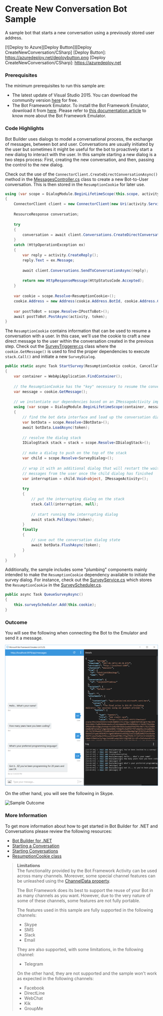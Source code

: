 # Create New Conversation Bot Sample

A sample bot that starts a new conversation using a previously stored user address.

[![Deploy to Azure][Deploy Button]][Deploy CreateNewConversation/CSharp]
[Deploy Button]: https://azuredeploy.net/deploybutton.png
[Deploy CreateNewConversation/CSharp]: https://azuredeploy.net

### Prerequisites

The minimum prerequisites to run this sample are:
* The latest update of Visual Studio 2015. You can download the community version [here](http://www.visualstudio.com) for free.
* The Bot Framework Emulator. To install the Bot Framework Emulator, download it from [here](https://emulator.botframework.com/). Please refer to [this documentation article](https://github.com/microsoft/botframework-emulator/wiki/Getting-Started) to know more about the Bot Framework Emulator.

### Code Highlights

Bot Builder uses dialogs to model a conversational process, the exchange of messages, between bot and user. Conversations are usually initiated by the user but sometimes it might be useful for the bot to proactively start a new dialog to interact with the user.
In this sample starting a new dialog is a two steps process: First, creating the new conversation, and then, passing the control to the new dialog.

Check out the use of the `ConnectorClient.CreateDirectConversationAsync()` method in the [MessagesController.cs](Controllers/MessagesController.cs#L34-L59) class to create a new Bot-to-User conversation. This is then stored in the `ResumptionCookie` for later use.

````C#
using (var scope = DialogModule.BeginLifetimeScope(this.scope, activity))
{
    ConnectorClient client = new ConnectorClient(new Uri(activity.ServiceUrl));

    ResourceResponse conversation;

    try
    {
        conversation = await client.Conversations.CreateDirectConversationAsync(activity.Recipient, activity.From);
    }
    catch (HttpOperationException ex)
    {
        var reply = activity.CreateReply();
        reply.Text = ex.Message;

        await client.Conversations.SendToConversationAsync(reply);

        return new HttpResponseMessage(HttpStatusCode.Accepted);
    }

    var cookie = scope.Resolve<ResumptionCookie>();
    cookie.Address = new Address(cookie.Address.BotId, cookie.Address.ChannelId, cookie.Address.UserId, conversation.Id, cookie.Address.ServiceUrl);

    var postToBot = scope.Resolve<IPostToBot>();
    await postToBot.PostAsync(activity, token);
}
````

The `ResumptionCookie` contains information that can be used to resume a conversation with a user. In this case, we'll use the cookie to craft a new direct message to the user within the conversation created in the previous step.
Check out the [SurveyTriggerer.cs](SurveyTriggerer.cs#L13-L51) class where the `cookie.GetMessage()` is used to find the proper dependencies to execute `stack.Call()` and initiate a new `SurveyDialog`.

````C#
public static async Task StartSurvey(ResumptionCookie cookie, CancellationToken token)
{
    var container = WebApiApplication.FindContainer();

    // the ResumptionCookie has the "key" necessary to resume the conversation
    var message = cookie.GetMessage();

    // we instantiate our dependencies based on an IMessageActivity implementation
    using (var scope = DialogModule.BeginLifetimeScope(container, message))
    {
        // find the bot data interface and load up the conversation dialog state
        var botData = scope.Resolve<IBotData>();
        await botData.LoadAsync(token);

        // resolve the dialog stack
        IDialogStack stack = stack = scope.Resolve<IDialogStack>();

        // make a dialog to push on the top of the stack
        var child = scope.Resolve<SurveyDialog>();

        // wrap it with an additional dialog that will restart the wait for
        // messages from the user once the child dialog has finished
        var interruption = child.Void<object, IMessageActivity>();

        try
        {
            // put the interrupting dialog on the stack
            stack.Call(interruption, null);

            // start running the interrupting dialog
            await stack.PollAsync(token);
        }
        finally
        {
            // save out the conversation dialog state
            await botData.FlushAsync(token);
        }
    }
}
````

Additionally, the sample includes some "plumbing" components mainly intended to make the `ResumptionCookie` dependency available to initiate the survey dialog.
For instance, check out the [SurveyService.cs](SurveyService.cs#L20-L23) which stores the `ResumptionCookie` in the [SurveyScheduler.cs](SurveyScheduler.cs).

````C#
public async Task QueueSurveyAsync()
{
    this.surveyScheduler.Add(this.cookie);
}
````

### Outcome

You will see the following when connecting the Bot to the Emulator and send it a message.

![Sample Outcome](images/outcome-emulator.png)

On the other hand, you will see the following in Skype.

![Sample Outcome](images/outcome-skype.png)

### More Information

To get more information about how to get started in Bot Builder for .NET and Conversations please review the following resources:
* [Bot Builder for .NET](https://docs.botframework.com/en-us/csharp/builder/sdkreference/index.html)
* [Starting a Conversation](https://docs.botframework.com/en-us/core-concepts/conversation/)
* [Starting Conversations](https://docs.botframework.com/en-us/csharp/builder/sdkreference/routing.html#conversation)
* [ResumptionCookie class](https://docs.botframework.com/en-us/csharp/builder/sdkreference/dc/d2b/class_microsoft_1_1_bot_1_1_builder_1_1_dialogs_1_1_resumption_cookie.html)

> **Limitations**  
> The functionality provided by the Bot Framework Activity can be used across many channels. Moreover, some special channel features can be unleashed using the [ChannelData property](https://docs.botframework.com/en-us/csharp/builder/sdkreference/channels.html).
> 
> The Bot Framework does its best to support the reuse of your Bot in as many channels as you want. However, due to the very nature of some of these channels, some features are not fully portable.
> 
> The features used in this sample are fully supported in the following channels:
> - Skype
> - SMS
> - Slack
> - Email
> 
> They are also supported, with some limitations, in the following channel:
> - Telegram
> 
> On the other hand, they are not supported and the sample won't work as expected in the following channels:
> - Facebook
> - DirectLine
> - WebChat
> - Kik
> - GroupMe
